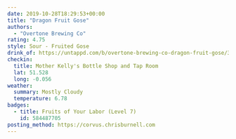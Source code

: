 ```yaml
---
date: 2019-10-28T18:29:53+00:00
title: "Dragon Fruit Gose"
authors:
  - "Overtone Brewing Co"
rating: 4.75
style: Sour - Fruited Gose
drink_of: https://untappd.com/b/overtone-brewing-co-dragon-fruit-gose/3437041
checkin:
  title: Mother Kelly's Bottle Shop and Tap Room
  lat: 51.528
  long: -0.056
weather:
  summary: Mostly Cloudy
  temperature: 6.78
badges:
  - title: Fruits of Your Labor (Level 7)
    id: 584487705
posting_method: https://corvus.chrisburnell.com
---
```

